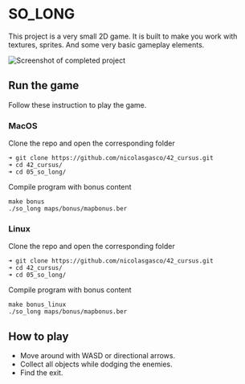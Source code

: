 # SO_LONG

This project is a very small 2D game. It is built to make you work with textures, sprites. And some very basic gameplay elements.

![Screenshot of completed project](https://res.cloudinary.com/ngasco/image/upload/v1633638518/42/Screenshot_from_2021-10-07_22-25-25_iirvcu.png "Screenshot of 42 Escape")

## Run the game

Follow these instruction to play the game.
### MacOS
Clone the repo and open the corresponding folder
```
➜ git clone https://github.com/nicolasgasco/42_cursus.git
➜ cd 42_cursus/
➜ cd 05_so_long/
```
Compile program with bonus content
```
make bonus
./so_long maps/bonus/mapbonus.ber
```

### Linux
Clone the repo and open the corresponding folder
```
➜ git clone https://github.com/nicolasgasco/42_cursus.git
➜ cd 42_cursus/
➜ cd 05_so_long/
```
Compile program with bonus content
```
make bonus_linux
./so_long maps/bonus/mapbonus.ber
```
## How to play
+ Move around with WASD or directional arrows.
+ Collect all objects while dodging the enemies.
+ Find the exit.
